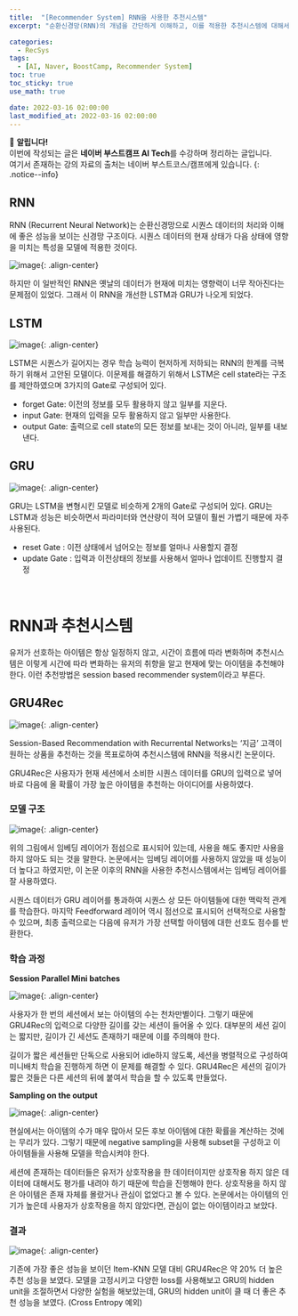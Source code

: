```yaml
---
title:  "[Recommender System] RNN을 사용한 추천시스템"
excerpt: "순환신경망(RNN)의 개념을 간단하게 이해하고, 이를 적용한 추천시스템에 대해서 알아보자"

categories:
  - RecSys
tags:
  - [AI, Naver, BoostCamp, Recommender System]
toc: true
toc_sticky: true
use_math: true

date: 2022-03-16 02:00:00
last_modified_at: 2022-03-16 02:00:00
---
```

📌 **알립니다!**<br>
이번에 작성되는 글은 **네이버 부스트캠프 AI Tech**를 수강하며 정리하는 글입니다.<br>
여기서 존재하는 강의 자료의 출처는 네이버 부스트코스/캠프에게 있습니다.
{: .notice--info}

## RNN

RNN (Recurrent Neural Network)는 순환신경망으로 시퀀스 데이터의 처리와 이해에 좋은 성능을 보이는 신경망 구조이다. 시퀀스 데이터의 현재 상태가 다음 상태에 영향을 미치는 특성을 모델에 적용한 것이다.

![image](https://user-images.githubusercontent.com/91870042/158841049-338ae011-e9ea-41b8-b3d5-0d87992c3d81.png){: .align-center}

하지만 이 일반적인 RNN은 옛날의 데이터가 현재에 미치는 영향력이 너무 작아진다는 문제점이 있었다. 그래서 이 RNN을 개선한 LSTM과 GRU가 나오게 되었다.

## LSTM

![image](https://user-images.githubusercontent.com/91870042/158841762-356bca0c-953b-44ae-8c13-50bcdde45f67.png){: .align-center}

LSTM은 시퀀스가 길어지는 경우 학습 능력이 현저하게 저하되는 RNN의 한계를 극복하기 위해서 고안된 모델이다. 이문제를 해결하기 위해서 LSTM은 cell state라는 구조를 제안하였으며 3가지의 Gate로 구성되어 있다. 

- forget Gate: 이전의 정보를 모두 활용하지 않고 일부를 지운다.
- input Gate: 현재의 입력을 모두 활용하지 않고 일부만 사용한다.
- output Gate: 출력으로 cell state의 모든 정보를 보내는 것이 아니라, 일부를 내보낸다.

## GRU

![image](https://user-images.githubusercontent.com/91870042/158842214-8bdd1ca5-7b6e-4ea4-afc7-6b9c7b7c6075.png){: .align-center}

GRU는 LSTM을 변형시킨 모델로 비슷하게 2개의 Gate로 구성되어 있다. GRU는 LSTM과 성능은 비슷하면서 파라미터와 연산량이 적어 모델이 훨씬 가볍기 때문에 자주 사용된다.

- reset Gate : 이전 상태에서 넘어오는 정보를 얼마나 사용할지 결정
- update Gate : 입력과 이전상태의 정보를 사용해서 얼마나 업데이트 진행할지 결정

<br/>

# RNN과 추천시스템

유저가 선호하는 아이템은 항상 일정하지 않고, 시간이 흐름에 따라 변화하며 추천시스템은 이렇게 시간에 따라 변화하는 유저의 취향을 알고 현재에 맞는 아이템을 추천해야 한다. 이런 추천방법은 session based recommender system이라고 부른다.

## GRU4Rec

![image](https://user-images.githubusercontent.com/91870042/158847674-56a072d0-a410-4403-aa5d-9a2634739f65.png){: .align-center}

Session-Based Recommendation with Recurrental Networks는 ‘지금’ 고객이 원하는 상품을 추천하는 것을 목표로하여 추천시스템에 RNN을 적용시킨 논문이다.

GRU4Rec은 사용자가 현재 세션에서 소비한 시퀀스 데이터를 GRU의 입력으로 넣어 바로 다음에 올 확률이 가장 높은 아이템을 추천하는 아이디어를 사용하였다.

### 모델 구조

![image](https://user-images.githubusercontent.com/91870042/158847547-a4f52a50-af9c-4234-83c4-db26b774b283.png){: .align-center}

위의 그림에서 임베딩 레이어가 점섬으로 표시되어 있는데, 사용을 해도 좋지만 사용을 하지 않아도 되는 것을 말한다. 논문에서는 임베딩 레이어를 사용하지 않았을 때 성능이 더 높다고 하였지만, 이 논문 이후의 RNN을 사용한 추천시스템에서는 임베딩 레이어를 잘 사용하였다.

시퀀스 데이터가 GRU 레이어를 통과하여 시퀀스 상 모든 아이템들에 대한 맥락적 관계를 학습한다. 마지막 Feedforward 레이어 역시 점선으로 표시되어 선택적으로 사용할 수 있으며, 최종 출력으로는 다음에 유저가 가장 선택할 아이템에 대한 선호도 점수를 반환한다.

### 학습 과정

**Session Parallel Mini batches**

![image](https://user-images.githubusercontent.com/91870042/158847441-88106790-0ab9-4bd1-a4c8-5d09ea08839d.png){: .align-center}

사용자가 한 번의 세션에서 보는 아이템의 수는 천차만별이다. 그렇기 때문에 GRU4Rec의 입력으로 다양한 길이를 갖는 세션이 들어올 수 있다. 대부분의 세션 길이는 짧지만, 길이가 긴 세션도 존재하기 때문에 이를 주의해야 한다.

길이가 짧은 세션들만 단독으로 사용되어 idle하지 않도록, 세션을 병렬적으로 구성하여 미니배치 학습을 진행하게 하면 이 문제를 해결할 수 있다. GRU4Rec은 세션의 길이가 짧은 것들은 다른 세션의 뒤에 붙여서 학습을 할 수 있도록 만들었다.

**Sampling on the output**

![image](https://user-images.githubusercontent.com/91870042/158844603-055d8e07-3c5c-4443-989c-6b0fc6350f7e.png){: .align-center}

현실에서는 아이템의 수가 매우 많아서 모든 후보 아이템에 대한 확률을 계산하는 것에는 무리가 있다. 그렇기 때문에 negative sampling을 사용해 subset을 구성하고 이 아이템들을 사용해 모델을 학습시켜야 한다.

세션에 존재하는 데이터들은 유저가 상호작용을 한 데이터이지만 상호작용 하지 않은 데이터에 대해서도 평가를 내려야 하기 때문에 학습을 진행해야 한다. 상호작용을 하지 않은 아이템은 존재 자체를 몰랐거나 관심이 없었다고 볼 수 있다. 논문에서는 아이템의 인기가 높은데 사용자가 상호작용을 하지 않았다면, 관심이 없는 아이템이라고 보았다.

### 결과

![image](https://user-images.githubusercontent.com/91870042/158845276-e2888a3f-412e-493d-9687-2b772a07443e.png){: .align-center}

기존에 가장 좋은 성능을 보이던 Item-KNN 모델 대비 GRU4Rec은 약 20% 더 높은 추천 성능을 보였다. 모델을 고정시키고 다양한 loss를 사용해보고 GRU의 hidden unit을 조절하면서 다양한 실험을 해보았는데, GRU의 hidden unit이 클 때 더 좋은 추천 성능을 보였다. (Cross Entropy 예외)